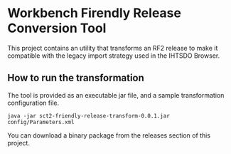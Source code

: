 # Workbench Firendly Release Conversion Tool

This project contains an utility that transforms an RF2 release to make it 
compatible with the legacy import strategy used in the IHTSDO Browser.

## How to run the transformation

The tool is provided as an executable jar file, and a sample transformation 
configuration file.

`
java -jar sct2-friendly-release-transform-0.0.1.jar config/Parameters.xml
`

You can download a binary package from the releases section of this project.
